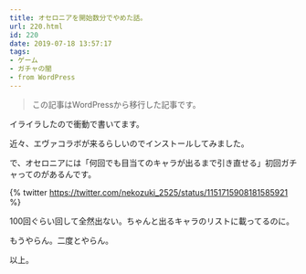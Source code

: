 ```yaml
---
title: オセロニアを開始数分でやめた話。
url: 220.html
id: 220
date: 2019-07-18 13:57:17
tags:
- ゲーム
- ガチャの闇
- from WordPress
---
```

> この記事はWordPressから移行した記事です。

イライラしたので衝動で書いてます。

近々、エヴァコラボが来るらしいのでインストールしてみました。

<!-- more -->

で、オセロニアには「何回でも目当てのキャラが出るまで引き直せる」初回ガチャってのがあるんです。

{% twitter https://twitter.com/nekozuki_2525/status/1151715908181585921 %}

100回ぐらい回して全然出ない。ちゃんと出るキャラのリストに載ってるのに。

もうやらん。二度とやらん。

以上。